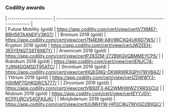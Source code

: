 
### Codility awards
| :--------------------- | :---------------------------------------------------------------- |    
| Future Mobility (gold) | https://app.codility.com/cert/view/certV7XM67-BBH58TAANDFV3KGT/   |
| Bromum 2018 (gold)     | https://app.codility.com/cert/view/cert7N4E6K-A8V9RCXQ4UK6D7WS/   |
| Krypton 2018 (gold)    | https://app.codility.com/cert/view/certJWZEEH-3E5YENQTS9T8X67Y/   |
| Arsenicum 2018 (gold)  | https://app.codility.com/cert/view/certPZ83ZM-272BWQVQBMMEYCPS/   |
| Rubidium 2018 (gold)   | https://app.codility.com/cert/view/certENJC74-YJ9N4GGMSDT95ATC/   |
| Strontium 2019 (gold)  | https://app.codility.com/cert/view/certHQEGNQ-DKWRWR3QPH7WVBAZ/   |
| Yttrium 2019 (gold)    | https://app.codility.com/cert/view/certZDWWY3-HSHMP7GHKQWC5777/   |
| Zirconium 2019 (gold)  | https://app.codility.com/cert/view/certVB92F3-AE2WMHWWZYRRSSCU/   |
| Niobium 2019 (gold)    | https://app.codility.com/cert/view/certEYYJGV-KCPFURCV54GFASJK/   |
| Molybdenum 2019 (gold) | https://app.codility.com/cert/view/certUUMHYW-HPDCWJ7WVGD2BXQC/   |
